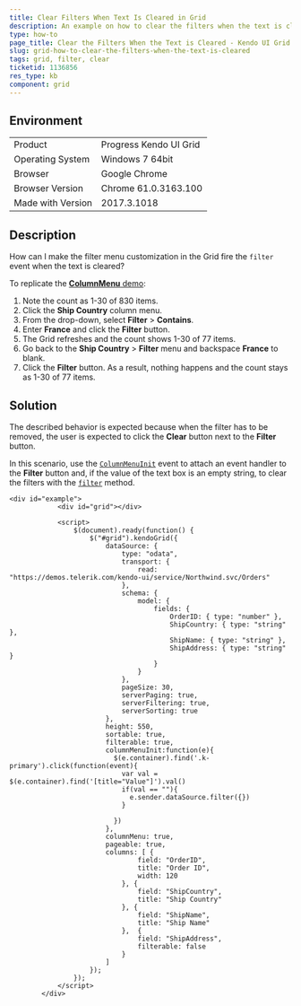 ```yaml
---
title: Clear Filters When Text Is Cleared in Grid
description: An example on how to clear the filters when the text is cleared in a Kendo UI Grid.
type: how-to
page_title: Clear the Filters When the Text is Cleared - Kendo UI Grid for jQuery
slug: grid-how-to-clear-the-filters-when-the-text-is-cleared
tags: grid, filter, clear
ticketid: 1136856
res_type: kb
component: grid
---
```


## Environment

<table>
 <tr>
  <td>Product</td>
  <td>Progress Kendo UI Grid</td>
 </tr>
 <tr>
  <td>Operating System</td>
  <td>Windows 7 64bit</td>
 </tr>
 <tr>
  <td>Browser</td>
  <td>Google Chrome</td>
 </tr>
 <tr>
  <td>Browser Version</td>
  <td>Chrome 61.0.3163.100</td>
 </tr> <tr>
  <td>Made with Version</td>
  <td>2017.3.1018</td>
 </tr></table>


## Description

How can I make the filter menu customization in the Grid fire the `filter` event when the text is cleared?

To replicate the [**ColumnMenu** demo](https://demos.telerik.com/kendo-ui/grid/column-menu):

1. Note the count as 1-30 of 830 items.
1. Click the **Ship Country** column menu.
1. From the drop-down, select **Filter** > **Contains**.
1. Enter **France** and click the **Filter** button.
1. The Grid refreshes and the count shows 1-30 of 77 items.
1. Go back to the **Ship Country** > **Filter** menu and backspace **France** to blank.
1. Click the **Filter** button. As a result, nothing happens and the count stays as 1-30 of 77 items.

## Solution

The described behavior is expected because when the filter has to be removed, the user is expected to click the **Clear** button next to the **Filter** button.

In this scenario, use the [`ColumnMenuInit`](https://docs.telerik.com/kendo-ui/api/javascript/ui/grid/events/columnmenuinit) event to attach an event handler to the **Filter** button and, if the value of the text box is an empty string, to clear the filters with the [`filter`](https://docs.telerik.com/kendo-ui/api/javascript/data/datasource/methods/filter) method.

```dojo
<div id="example">
            <div id="grid"></div>

            <script>
                $(document).ready(function() {
                    $("#grid").kendoGrid({
                        dataSource: {
                            type: "odata",
                            transport: {
                                read: "https://demos.telerik.com/kendo-ui/service/Northwind.svc/Orders"
                            },
                            schema: {
                                model: {
                                    fields: {
                                        OrderID: { type: "number" },
                                        ShipCountry: { type: "string" },
                                        ShipName: { type: "string" },
                                        ShipAddress: { type: "string" }
                                    }
                                }
                            },
                            pageSize: 30,
                            serverPaging: true,
                            serverFiltering: true,
                            serverSorting: true
                        },
                        height: 550,
                        sortable: true,
                        filterable: true,
                      	columnMenuInit:function(e){
                          $(e.container).find('.k-primary').click(function(event){
                          	var val = $(e.container).find('[title="Value"]').val()
                            if(val == ""){
                              e.sender.dataSource.filter({})
                            }

                          })
                        },
                        columnMenu: true,
                        pageable: true,
                        columns: [ {
                                field: "OrderID",
                                title: "Order ID",
                                width: 120
                            }, {
                                field: "ShipCountry",
                                title: "Ship Country"
                            }, {
                                field: "ShipName",
                                title: "Ship Name"
                            },  {
                                field: "ShipAddress",
                                filterable: false
                            }
                        ]
                    });
                });
            </script>
        </div>
```
